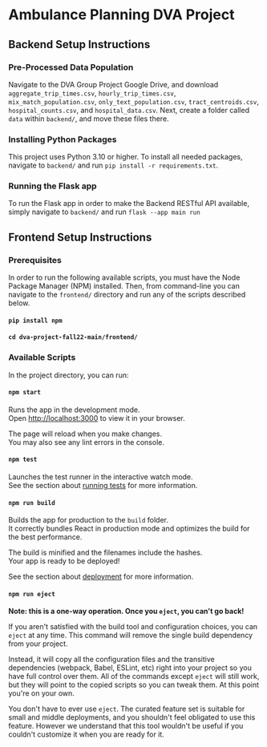 # Ambulance Planning DVA Project
## Backend Setup Instructions
### Pre-Processed Data Population
Navigate to the DVA Group Project Google Drive, and download `aggregate_trip_times.csv`, `hourly_trip_times.csv`, `mix_match_population.csv`, `only_text_population.csv`, `tract_centroids.csv`, `hospital_counts.csv`, and `hospital_data.csv`. Next, create a folder called `data` within `backend/`, and move these files there.
### Installing Python Packages
This project uses Python 3.10 or higher. To install all needed packages, navigate to `backend/` and run `pip install -r requirements.txt`.
### Running the Flask app
To run the Flask app in order to make the Backend RESTful API available, simply navigate to `backend/` and run `flask --app main run`

## Frontend Setup Instructions
### Prerequisites
In order to run the following available scripts, you must have the Node Package Manager (NPM) installed. Then, from command-line you can navigate to the `frontend/` directory and run any of the scripts described below.

#### `pip install npm`
#### `cd dva-project-fall22-main/frontend/`

### Available Scripts

In the project directory, you can run:

#### `npm start`

Runs the app in the development mode.\
Open [http://localhost:3000](http://localhost:3000) to view it in your browser.

The page will reload when you make changes.\
You may also see any lint errors in the console.

#### `npm test`

Launches the test runner in the interactive watch mode.\
See the section about [running tests](https://facebook.github.io/create-react-app/docs/running-tests) for more information.

#### `npm run build`

Builds the app for production to the `build` folder.\
It correctly bundles React in production mode and optimizes the build for the best performance.

The build is minified and the filenames include the hashes.\
Your app is ready to be deployed!

See the section about [deployment](https://facebook.github.io/create-react-app/docs/deployment) for more information.

#### `npm run eject`

**Note: this is a one-way operation. Once you `eject`, you can't go back!**

If you aren't satisfied with the build tool and configuration choices, you can `eject` at any time. This command will remove the single build dependency from your project.

Instead, it will copy all the configuration files and the transitive dependencies (webpack, Babel, ESLint, etc) right into your project so you have full control over them. All of the commands except `eject` will still work, but they will point to the copied scripts so you can tweak them. At this point you're on your own.

You don't have to ever use `eject`. The curated feature set is suitable for small and middle deployments, and you shouldn't feel obligated to use this feature. However we understand that this tool wouldn't be useful if you couldn't customize it when you are ready for it.
